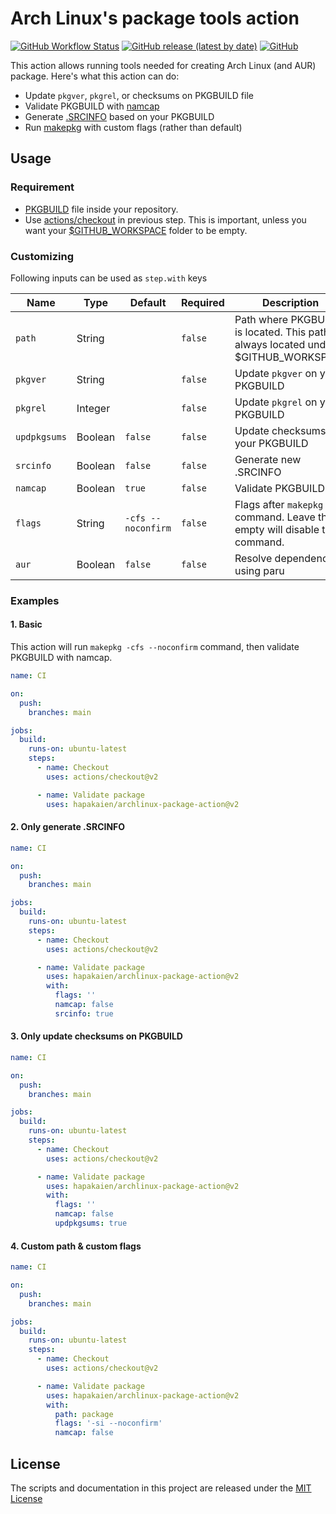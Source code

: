 # Arch Linux's package tools action

[![GitHub Workflow Status](https://img.shields.io/github/workflow/status/hapakaien/archlinux-package-action/CI?label=CI&style=flat-square)](https://github.com/hapakaien/archlinux-package-action/actions) [![GitHub release (latest by date)](https://img.shields.io/github/v/release/hapakaien/archlinux-package-action?style=flat-square)](https://github.com/hapakaien/archlinux-package-action/releases) [![GitHub](https://img.shields.io/github/license/hapakaien/archlinux-package-action?style=flat-square)](./LICENSE)

This action allows running tools needed for creating Arch Linux (and AUR) package. 
Here's what this action can do:

- Update `pkgver`, `pkgrel`, or checksums on PKGBUILD file
- Validate PKGBUILD with [namcap](https://wiki.archlinux.org/title/namcap)
- Generate [.SRCINFO](https://wiki.archlinux.org/title/.SRCINFO) based on your PKGBUILD
- Run [makepkg](https://wiki.archlinux.org/title/Makepkg) with custom flags (rather than default)

## Usage

### Requirement

- [PKGBUILD](https://wiki.archlinux.org/title/PKGBUILD) file inside your repository.
- Use [actions/checkout](https://github.com/actions/checkout) in previous step. This is important, unless you want your [$GITHUB_WORKSPACE](https://docs.github.com/en/actions/reference/environment-variables#default-environment-variables) folder to be empty.

### Customizing

Following inputs can be used as `step.with` keys

| Name         | Type    | Default            | Required | Description                                                                      |
| ------------ | ------- | ------------------ | -------- | -------------------------------------------------------------------------------- |
| `path`       | String  |                    | `false`  | Path where PKGBUILD is located. This path always located under $GITHUB_WORKSPACE |
| `pkgver`     | String  |                    | `false`  | Update `pkgver` on your PKGBUILD                                                 |
| `pkgrel`     | Integer |                    | `false`  | Update `pkgrel` on your PKGBUILD                                                 |
| `updpkgsums` | Boolean | `false`            | `false`  | Update checksums on your PKGBUILD                                                |
| `srcinfo`    | Boolean | `false`            | `false`  | Generate new .SRCINFO                                                            |
| `namcap`     | Boolean | `true`             | `false`  | Validate PKGBUILD                                                                |
| `flags`      | String  | `-cfs --noconfirm` | `false`  | Flags after `makepkg` command. Leave this empty will disable this command.       |
| `aur`        | Boolean | `false`            | `false`  | Resolve dependencies using paru                                                  |

### Examples

#### 1. Basic

This action will run `makepkg -cfs --noconfirm` command, then validate PKGBUILD with namcap.

```yaml
name: CI

on:
  push:
    branches: main

jobs:
  build:
    runs-on: ubuntu-latest
    steps:
      - name: Checkout
        uses: actions/checkout@v2

      - name: Validate package
        uses: hapakaien/archlinux-package-action@v2
```

#### 2. Only generate .SRCINFO

```yaml
name: CI

on:
  push:
    branches: main

jobs:
  build:
    runs-on: ubuntu-latest
    steps:
      - name: Checkout
        uses: actions/checkout@v2

      - name: Validate package
        uses: hapakaien/archlinux-package-action@v2
        with:
          flags: ''
          namcap: false
          srcinfo: true
```

#### 3. Only update checksums on PKGBUILD

```yaml
name: CI

on:
  push:
    branches: main

jobs:
  build:
    runs-on: ubuntu-latest
    steps:
      - name: Checkout
        uses: actions/checkout@v2

      - name: Validate package
        uses: hapakaien/archlinux-package-action@v2
        with:
          flags: ''
          namcap: false
          updpkgsums: true
```

#### 4. Custom path & custom flags

```yaml
name: CI

on:
  push:
    branches: main

jobs:
  build:
    runs-on: ubuntu-latest
    steps:
      - name: Checkout
        uses: actions/checkout@v2

      - name: Validate package
        uses: hapakaien/archlinux-package-action@v2
        with:
          path: package
          flags: '-si --noconfirm'
          namcap: false
```

## License

The scripts and documentation in this project are released under the [MIT License](LICENSE)
